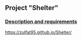 ## Project "Shelter"
### [Description and requirements](https://github.com/rolling-scopes-school/tasks/blob/master/tasks/shelter/shelter.md)
https://zulfat95.github.io/Shelter/
